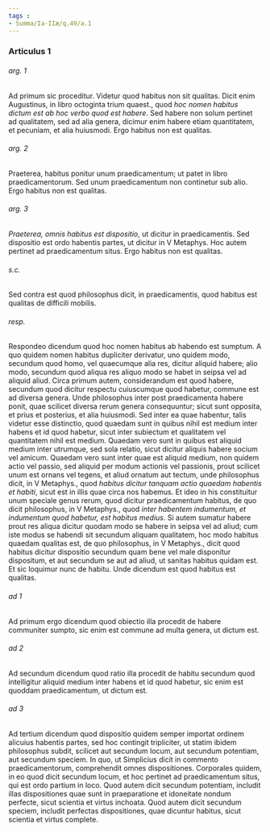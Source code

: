 ```yaml
---
tags : 
- Summa/Ia-IIæ/q.49/a.1
---
```


### Articulus 1

###### arg. 1
Ad primum sic proceditur. Videtur quod habitus non sit qualitas. Dicit enim Augustinus, in libro octoginta trium quaest., quod *hoc nomen habitus dictum est ab hoc verbo quod est habere*. Sed habere non solum pertinet ad qualitatem, sed ad alia genera, dicimur enim habere etiam quantitatem, et pecuniam, et alia huiusmodi. Ergo habitus non est qualitas.

###### arg. 2
Praeterea, habitus ponitur unum praedicamentum; ut patet in libro praedicamentorum. Sed unum praedicamentum non continetur sub alio. Ergo habitus non est qualitas.

###### arg. 3
*Praeterea, omnis habitus est dispositio*, ut dicitur in praedicamentis. Sed dispositio est ordo habentis partes, ut dicitur in V Metaphys. Hoc autem pertinet ad praedicamentum situs. Ergo habitus non est qualitas.

###### s.c.
Sed contra est quod philosophus dicit, in praedicamentis, quod habitus est qualitas de difficili mobilis.

###### resp.
Respondeo dicendum quod hoc nomen habitus ab habendo est sumptum. A quo quidem nomen habitus dupliciter derivatur, uno quidem modo, secundum quod homo, vel quaecumque alia res, dicitur aliquid habere; alio modo, secundum quod aliqua res aliquo modo se habet in seipsa vel ad aliquid aliud. Circa primum autem, considerandum est quod habere, secundum quod dicitur respectu cuiuscumque quod habetur, commune est ad diversa genera. Unde philosophus inter post praedicamenta habere ponit, quae scilicet diversa rerum genera consequuntur; sicut sunt opposita, et prius et posterius, et alia huiusmodi. Sed inter ea quae habentur, talis videtur esse distinctio, quod quaedam sunt in quibus nihil est medium inter habens et id quod habetur, sicut inter subiectum et qualitatem vel quantitatem nihil est medium. Quaedam vero sunt in quibus est aliquid medium inter utrumque, sed sola relatio, sicut dicitur aliquis habere socium vel amicum. Quaedam vero sunt inter quae est aliquid medium, non quidem actio vel passio, sed aliquid per modum actionis vel passionis, prout scilicet unum est ornans vel tegens, et aliud ornatum aut tectum, unde philosophus dicit, in V Metaphys., quod *habitus dicitur tanquam actio quaedam habentis et habiti*, sicut est in illis quae circa nos habemus. Et ideo in his constituitur unum speciale genus rerum, quod dicitur praedicamentum habitus, de quo dicit philosophus, in V Metaphys., quod *inter habentem indumentum, et indumentum quod habetur, est habitus medius*. Si autem sumatur habere prout res aliqua dicitur quodam modo se habere in seipsa vel ad aliud; cum iste modus se habendi sit secundum aliquam qualitatem, hoc modo habitus quaedam qualitas est, de quo philosophus, in V Metaphys., dicit quod habitus dicitur dispositio secundum quam bene vel male disponitur dispositum, et aut secundum se aut ad aliud, ut sanitas habitus quidam est. Et sic loquimur nunc de habitu. Unde dicendum est quod habitus est qualitas.

###### ad 1
Ad primum ergo dicendum quod obiectio illa procedit de habere communiter sumpto, sic enim est commune ad multa genera, ut dictum est.

###### ad 2
Ad secundum dicendum quod ratio illa procedit de habitu secundum quod intelligitur aliquid medium inter habens et id quod habetur, sic enim est quoddam praedicamentum, ut dictum est.

###### ad 3
Ad tertium dicendum quod dispositio quidem semper importat ordinem alicuius habentis partes, sed hoc contingit tripliciter, ut statim ibidem philosophus subdit, scilicet aut secundum locum, aut secundum potentiam, aut secundum speciem. In quo, ut Simplicius dicit in commento praedicamentorum, comprehendit omnes dispositiones. Corporales quidem, in eo quod dicit secundum locum, et hoc pertinet ad praedicamentum situs, qui est ordo partium in loco. Quod autem dicit secundum potentiam, includit illas dispositiones quae sunt in praeparatione et idoneitate nondum perfecte, sicut scientia et virtus inchoata. Quod autem dicit secundum speciem, includit perfectas dispositiones, quae dicuntur habitus, sicut scientia et virtus complete.

